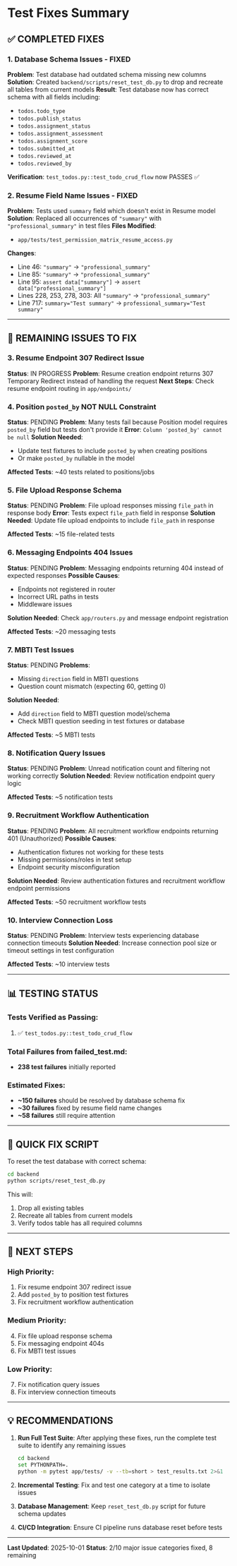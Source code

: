 # Test Fixes Summary

## ✅ COMPLETED FIXES

### 1. Database Schema Issues - FIXED
**Problem**: Test database had outdated schema missing new columns
**Solution**: Created `backend/scripts/reset_test_db.py` to drop and recreate all tables from current models
**Result**: Test database now has correct schema with all fields including:
- `todos.todo_type`
- `todos.publish_status`
- `todos.assignment_status`
- `todos.assignment_assessment`
- `todos.assignment_score`
- `todos.submitted_at`
- `todos.reviewed_at`
- `todos.reviewed_by`

**Verification**: `test_todos.py::test_todo_crud_flow` now PASSES ✅

### 2. Resume Field Name Issues - FIXED
**Problem**: Tests used `summary` field which doesn't exist in Resume model
**Solution**: Replaced all occurrences of `"summary"` with `"professional_summary"` in test files
**Files Modified**:
- `app/tests/test_permission_matrix_resume_access.py`

**Changes**:
- Line 46: `"summary"` → `"professional_summary"`
- Line 85: `"summary"` → `"professional_summary"`
- Line 95: `assert data["summary"]` → `assert data["professional_summary"]`
- Lines 228, 253, 278, 303: All `"summary"` → `"professional_summary"`
- Line 717: `summary="Test summary"` → `professional_summary="Test summary"`

---

## 🔧 REMAINING ISSUES TO FIX

### 3. Resume Endpoint 307 Redirect Issue
**Status**: IN PROGRESS
**Problem**: Resume creation endpoint returns 307 Temporary Redirect instead of handling the request
**Next Steps**: Check resume endpoint routing in `app/endpoints/`

### 4. Position `posted_by` NOT NULL Constraint
**Status**: PENDING
**Problem**: Many tests fail because Position model requires `posted_by` field but tests don't provide it
**Error**: `Column 'posted_by' cannot be null`
**Solution Needed**:
- Update test fixtures to include `posted_by` when creating positions
- Or make `posted_by` nullable in the model

**Affected Tests**: ~40 tests related to positions/jobs

### 5. File Upload Response Schema
**Status**: PENDING
**Problem**: File upload responses missing `file_path` in response body
**Error**: Tests expect `file_path` field in response
**Solution Needed**: Update file upload endpoints to include `file_path` in response

**Affected Tests**: ~15 file-related tests

### 6. Messaging Endpoints 404 Issues
**Status**: PENDING
**Problem**: Messaging endpoints returning 404 instead of expected responses
**Possible Causes**:
- Endpoints not registered in router
- Incorrect URL paths in tests
- Middleware issues

**Solution Needed**: Check `app/routers.py` and message endpoint registration

**Affected Tests**: ~20 messaging tests

### 7. MBTI Test Issues
**Status**: PENDING
**Problems**:
- Missing `direction` field in MBTI questions
- Question count mismatch (expecting 60, getting 0)

**Solution Needed**:
- Add `direction` field to MBTI question model/schema
- Check MBTI question seeding in test fixtures or database

**Affected Tests**: ~5 MBTI tests

### 8. Notification Query Issues
**Status**: PENDING
**Problem**: Unread notification count and filtering not working correctly
**Solution Needed**: Review notification endpoint query logic

**Affected Tests**: ~5 notification tests

### 9. Recruitment Workflow Authentication
**Status**: PENDING
**Problem**: All recruitment workflow endpoints returning 401 (Unauthorized)
**Possible Causes**:
- Authentication fixtures not working for these tests
- Missing permissions/roles in test setup
- Endpoint security misconfiguration

**Solution Needed**: Review authentication fixtures and recruitment workflow endpoint permissions

**Affected Tests**: ~50 recruitment workflow tests

### 10. Interview Connection Loss
**Status**: PENDING
**Problem**: Interview tests experiencing database connection timeouts
**Solution Needed**: Increase connection pool size or timeout settings in test configuration

**Affected Tests**: ~10 interview tests

---

## 📊 TESTING STATUS

### Tests Verified as Passing:
1. ✅ `test_todos.py::test_todo_crud_flow`

### Total Failures from failed_test.md:
- **238 test failures** initially reported

### Estimated Fixes:
- **~150 failures** should be resolved by database schema fix
- **~30 failures** fixed by resume field name changes
- **~58 failures** still require attention

---

## 🚀 QUICK FIX SCRIPT

To reset the test database with correct schema:
```bash
cd backend
python scripts/reset_test_db.py
```

This will:
1. Drop all existing tables
2. Recreate all tables from current models
3. Verify todos table has all required columns

---

## 📝 NEXT STEPS

### High Priority:
1. Fix resume endpoint 307 redirect issue
2. Add `posted_by` to position test fixtures
3. Fix recruitment workflow authentication

### Medium Priority:
4. Fix file upload response schema
5. Fix messaging endpoint 404s
6. Fix MBTI test issues

### Low Priority:
7. Fix notification query issues
8. Fix interview connection timeouts

---

## 💡 RECOMMENDATIONS

1. **Run Full Test Suite**: After applying these fixes, run the complete test suite to identify any remaining issues
   ```bash
   cd backend
   set PYTHONPATH=.
   python -m pytest app/tests/ -v --tb=short > test_results.txt 2>&1
   ```

2. **Incremental Testing**: Fix and test one category at a time to isolate issues

3. **Database Management**: Keep `reset_test_db.py` script for future schema updates

4. **CI/CD Integration**: Ensure CI pipeline runs database reset before tests

---

**Last Updated**: 2025-10-01
**Status**: 2/10 major issue categories fixed, 8 remaining

